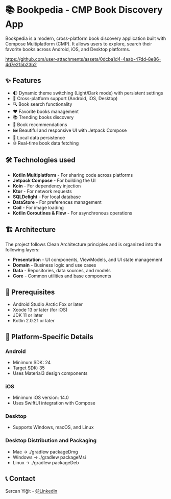 # 📚 Bookpedia - CMP Book Discovery App

Bookpedia is a modern, cross-platform book discovery application built with Compose Multiplatform (CMP). It allows users to explore, search their favorite books across Android, iOS, and Desktop platforms.


https://github.com/user-attachments/assets/0dcba1d4-4aab-47dd-8e86-4d7e215b23b2


## ✨ Features

- 🌓 Dynamic theme switching (Light/Dark mode) with persistent settings
- 📱 Cross-platform support (Android, iOS, Desktop)
- 🔍 Book search functionality
- ❤️ Favorite books management
- 📚 Trending books discovery
- 🎯 Book recommendations
- 🖼️ Beautiful and responsive UI with Jetpack Compose
- 💾 Local data persistence
- 🌐 Real-time book data fetching

## 🛠️ Technologies used

- **Kotlin Multiplatform** - For sharing code across platforms
- **Jetpack Compose** - For building the UI
- **Koin** - For dependency injection
- **Ktor** - For network requests
- **SQLDelight** - For local database
- **DataStore** - For preferences management
- **Coil** - For image loading
- **Kotlin Coroutines & Flow** - For asynchronous operations

## 🏗️ Architecture

The project follows Clean Architecture principles and is organized into the following layers:

- **Presentation** - UI components, ViewModels, and UI state management
- **Domain** - Business logic and use cases
- **Data** - Repositories, data sources, and models
- **Core** - Common utilities and base components

## 🚀 Prerequisites

- Android Studio Arctic Fox or later
- Xcode 13 or later (for iOS)
- JDK 11 or later
- Kotlin 2.0.21 or later


## 📱 Platform-Specific Details

### Android
- Minimum SDK: 24
- Target SDK: 35
- Uses Material3 design components

### iOS
- Minimum iOS version: 14.0
- Uses SwiftUI integration with Compose

### Desktop
- Supports Windows, macOS, and Linux

### Desktop Distribution and Packaging
- Mac      -> ./gradlew packageDmg
- Windows  -> ./gradlew packageMsi
- Linux    -> ./gradlew packageDeb

## 📞 Contact

Sercan Yiğit - [@Linkedin](https://www.linkedin.com/in/sercan-yi%C4%9Fit-993b531b5/)

